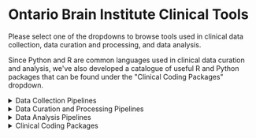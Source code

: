 # Ontario Brain Institute Clinical Tools

Please select one of the dropdowns to browse tools used in clinical data collection, data curation and processing, and data analysis.

Since Python and R are common languages used in clinical data curation and analysis, we've also developed a catalogue of useful R and Python packages that can be found under the "Clinical Coding Packages" dropdown.

<details><summary>Data Collection Pipelines</summary>
&nbsp

| Tool/Pipeline | Description | Requirements | Compute Location | Research Area(s) |
| ---------------- | ----------- | --------------------------- | ----------- | ---------|
| [REDCap](https://www.project-redcap.org/) | Online survey conduction and collection platform. <details><summary>License</summary>Vanderbilt License</details> <details><summary>Tool Citation(s)</summary>PA Harris, R Taylor, R Thielke, J Payne, N Gonzalez, JG. Conde, Research electronic data capture (REDCap) – A metadata-driven methodology and workflow process for providing translational research informatics support, J Biomed Inform. 2009 Apr;42(2):377-81. </br><br> PA Harris, R Taylor, BL Minor, V Elliott, M Fernandez, L O’Neal, L McLeod, G Delacqua, F Delacqua, J Kirby, SN Duda, REDCap Consortium, The REDCap consortium: Building an international community of software partners, J Biomed Inform. 2019 May 9 [doi: 10.1016/j.jbi.2019.103208]</br><br>In-text citation information can be found [here](https://projectredcap.org/resources/citations/). </details>| N/A | [Brain-CODE](https://www.braincode.ca/) | Cerebral Palsy, Depression, Epilepsy, Neurodegeneration, Concussion|
| [Medidata Rave](https://www.medidata.com/en/clinical-trial-products/clinical-data-management/edc-systems/) | Data is scored entering into the system. Cloud based clinical data management system used for electornic data capture. Flags errors. <details><summary>License</summary>Subscription License</details>| N/A | [AHRC](https://www.hubresearch.ca/) | Neurodevelopment |

</details>

<details><summary>Data Curation and Processing Pipelines</summary>
&nbsp

| Tool/Pipeline | Description | Requirements | Compute Location | Research Area(s) |
| ---------------- | ----------- | --------------------------- | ----------- | ---------|
| [REDCap](https://www.project-redcap.org/) | Online software used to conduct quality control and quality assurance on clinical data. <details><summary>License</summary>Vanderbilt License</details> <details><summary>Tool Citation(s)</summary>PA Harris, R Taylor, R Thielke, J Payne, N Gonzalez, JG. Conde, Research electronic data capture (REDCap) – A metadata-driven methodology and workflow process for providing translational research informatics support, J Biomed Inform. 2009 Apr;42(2):377-81. </br><br> PA Harris, R Taylor, BL Minor, V Elliott, M Fernandez, L O’Neal, L McLeod, G Delacqua, F Delacqua, J Kirby, SN Duda, REDCap Consortium, The REDCap consortium: Building an international community of software partners, J Biomed Inform. 2019 May 9 [doi: 10.1016/j.jbi.2019.103208]</br><br>In-text citation information can be found [here](https://projectredcap.org/resources/citations/). </details>| N/A | [Brain-CODE](https://www.braincode.ca/) |Cerebral Palsy, Epilepsy|
| [Python](https://www.python.org/) | Language used to write scripts that conduct quality control checks, quality assurance checks, and generation of monthly progress reports. | N/A | [Brain-CODE](https://www.braincode.ca/) |Cerebral Palsy|
| [RStudio](https://www.rstudio.com/) | Software used to write R scripts which are subsequently used to wrangle data. | N/A | At the lab | Depression |
| [RStudio](https://www.rstudio.com/) | Software used to write R scripts that conduct 3 main functions <br> &nbsp;&nbsp;&nbsp;&nbsp;&nbsp; 1. Directly reading data from REDCap using an API &nbsp;&nbsp;&nbsp;&nbsp;&nbsp;&nbsp;&nbsp;&nbsp;&nbsp; token. <br> &nbsp;&nbsp;&nbsp;&nbsp;&nbsp; 2. Quality control of REDCap data by examining &nbsp;&nbsp;&nbsp;&nbsp;&nbsp;&nbsp;&nbsp;&nbsp;&nbsp;&nbsp;missing-ness (missing-ness/date-range issues) &nbsp;&nbsp;&nbsp;&nbsp;&nbsp;&nbsp;&nbsp;&nbsp;&nbsp;&nbsp;and correcting any issues. <br> &nbsp;&nbsp;&nbsp;&nbsp;&nbsp; 3. Comparing computer scaled scores to &nbsp;&nbsp;&nbsp;&nbsp;&nbsp;&nbsp;&nbsp;&nbsp;&nbsp;&nbsp;coordinator entered scaled scores to evaluate &nbsp;&nbsp;&nbsp;&nbsp;&nbsp;&nbsp;&nbsp;&nbsp;&nbsp;&nbsp;human error. | N/A | [Brain-CODE](https://www.braincode.ca/) |Neurodegeneration|
| [Standards (Shiny) App](https://github.com/ondri-nibs/standards_app) | Performs standard checks on ONDRI data. <details><summary>License</summary>GNU General Public License Version 3.1</details> | R, Rstudio | At the lab | Neurodegeneration| 
| [Data Preparation (Shiny) App](https://github.com/ondri-nibs/dataprep_app) | Prepares ONDRI data for outlier analysis. <details><summary>License</summary>GNU General Public License Version 3.0</details> | R, RStudio, [GSVD](https://github.com/derekbeaton/GSVD) and [ours](https://github.com/derekbeaton/OuRS) R Packages | At the lab | Neurodegeneration| 
| [Outliers (Shiny) App](https://github.com/ondri-nibs/outliers_app) | Performs outlier analyses on ONDRI data <details><summary>License</summary>GNU General Public License Version 3.2</details> | R, Rstudio | At the lab | Neurodegeneration| 
| [Medidata Rave](https://www.medidata.com/en/clinical-trial-products/clinical-data-management/edc-systems/) | Cloud based clinical data management system that flags errors. Errors are then sent to a research assistant or research coordinator to be corrected. <details><summary>License</summary>Subscription License</details>| N/A | [AHRC](https://www.hubresearch.ca/) | Neurodevelopment |

</details>
  
<details><summary>Data Analysis Pipelines</summary>
&nbsp

| Tool/Pipeline | Description | Requirements | Compute Location | Research Area(s) |
| ---------------- | ----------- | --------------------------- | ----------- | ---------|
| [RStudio](https://www.rstudio.com/) | Software that is used to write R scripts which are subsequently used to analyze clinical datasets. | N/A | At the lab |Cerebral Palsy, Depression, Epilepsy, Neurodegeneration, Neurodevelopment|
| [SPSS](https://www.ibm.com/products/spss-statistics?utm_content=SRCWW&p1=Search&p4=43700050715561164&p5=e&gclid=EAIaIQobChMIt-eJ2_Wo-QIV2vvjBx1mQwE9EAAYASAAEgJ0vfD_BwE&gclsrc=aw.ds) | Software suite used for data analysis of clinical datasets. | N/A | At the lab | Cerebral Palsy, Depression, Epilepsy, Neurodegeneration |
| [NVIVO](https://www.qsrinternational.com/nvivo-qualitative-data-analysis-software/home) | Software used to conduct thematic analysis on qualitative datasets. | N/A | At the lab |Cerebral Palsy, Depression|
| [MATLAB](https://www.mathworks.com/products/matlab.html) | Software that is used to write scripts which are subsequently used to analyze clinical datasets. | N/A | At the lab | Cerebral Palsy, Neurodegeneration |
| [Python](https://www.python.org/) | Programming language used to write scripts to analyze clinical datasets. | N/A | At the lab | Cerebral Palsy, Neurodegeneration |
| [SASS](https://sass-lang.com/) | CSS language extension used for data analysis of clinical datasets. | N/A | At the lab |Cerebral Palsy, Neurodegeneration |
| [nlme R Package](https://rdrr.io/cran/nlme/) | R package used to conduct mixed effect models (MMRMs) and logistic regression models. <details><summary>License</summary>GNU General Public License Version 2 </details> <details><summary>Tool Citation(s)</summary>Pinheiro J, Bates D, R Core Team (2022). nlme: Linear and Nonlinear Mixed Effects Models. R package version 3.1-158, https://CRAN.R-project.org/package=nlme. </br><br> Pinheiro JC, Bates DM (2000). Mixed-Effects Models in S and S-PLUS. Springer, New York. doi:10.1007/b98882.</details>| N/A | At the lab |Depression|
| [pROC R Package](https://rdrr.io/cran/pROC/) | R package used to conduct ROC analysis. <details><summary>License</summary>GNU General Public License Version 3 </details> <details><summary>Tool Citation(s)</summary>Xavier Robin, Natacha Turck, Alexandre Hainard, Natalia Tiberti, Frédérique Lisacek, Jean-Charles Sanchez and Markus Müller (2011). “pROC: an open-source package for R and S+ to analyze and compare ROC curves”. BMC Bioinformatics, 12, p. 77. DOI: doi: 10.1186/1471-2105-12-77</details>| N/A | At the lab |Depression|
| [OptimalCutpoints R Package](https://rdrr.io/cran/OptimalCutpoints/) | R package used to conduct ROC analysis. <details><summary>License</summary>GNU General Public License Version 3 </details> <details><summary>Tool Citation(s)</summary>Lopez-Raton, M., Rodriguez-Alvarez, M.X, Cadarso-Suarez, C. and Gude-Sampedro, F. (2014). OptimalCutpoints: An R Package for Selecting Optimal Cutpoints in Diagnostic Tests. _Journal of Statistical Software_ *61*(8), 1-36. URL http://www.jstatsoft.org/v61/i08/.</details>| N/A | At the lab |Depression|
| [mice R Package](https://www.rdocumentation.org/packages/mice/versions/3.14.0/topics/mice) | R package used to conduct multiple imputation. <details><summary>License</summary>GNU General Public License Version 3 </details> <details><summary>Tool Citation(s)</summary>van Buuren S, Groothuis-Oudshoorn K (2011). “mice: Multivariate Imputation by Chained Equations in R.” Journal of Statistical Software, 45(3), 1-67. doi: 10.18637/jss.v045.i03.</details>| N/A | At the lab |Depression|
| [multcomp R Package](https://rdrr.io/rforge/multcomp/) | R package used for general parametric modeling. <details><summary>License</summary>GNU General Public License Version 2 </details> <details><summary>Tool Citation(s)</summary>Hothorn T, Bretz F, Westfall P (2008). “Simultaneous Inference in General Parametric Models.” Biometrical Journal, 50(3), 346–363.</details>| N/A | At the lab |Depression|
| [JMP](https://www.jmp.com/en_ca/offers/jmp-free-trial.html?utm_term=jmp&utm_campaign=(JMP)+Amer+-+CAN+-+ENG+-+Search+-+Branded&utm_source=adwords&utm_medium=ppc&hsa_acc=9962611730&hsa_cam=15955150013&hsa_grp=133915103193&hsa_ad=576168617756&hsa_src=g&hsa_tgt=kwd-169702162&hsa_kw=jmp&hsa_mt=e&hsa_net=adwords&hsa_ver=3&gclid=EAIaIQobChMIlPD_6vWo-QIVj-DICh1VagyLEAAYASAAEgIM9_D_BwE) | Statistical software used to conduct statistical analysis. | N/A | At the lab |Neurodevelopment|
  
</details>

<details><summary>Clinical Coding Packages</summary>
&nbsp

| Package Name | Description | Coding Language | Research Area(s) |
| ---------------- | ----------- | --------------------------- | ---------|
| [Tidyverse](https://tidyverse.tidyverse.org/) |Set of packages that allow for efficient installation and use of packages from the tidyverse. <details><summary>License</summary>MIT License</details><details><summary>Tool Citation(s)</summary>Wickham H, Averick M, Bryan J, Chang W, McGowan LD, François R, Grolemund G, Hayes A, Henry L, Hester J, Kuhn M, Pedersen TL, Miller E, Bache SM, Müller K, Ooms J, Robinson D, Seidel DP, Spinu V, Takahashi K, Vaughan D, Wilke C, Woo K, Yutani H (2019). “Welcome to the tidyverse.” Journal of Open Source Software, 4(43), 1686. doi:10.21105/joss.01686.</details> | R | Depression, Neurodegeneration |
| [dplyr](https://dplyr.tidyverse.org/) | Package that consists of a set of functions that solve the most common data manipulations. <details><summary>License</summary>MIT License</details> <details><summary>Tool Citation(s)</summary>Wickham H, François R, Henry L, Müller K (2022). dplyr: A Grammar of Data Manipulation. https://dplyr.tidyverse.org, https://github.com/tidyverse/dplyr.</details>| R | Depression, Neurodegeneration |
| [pandas](https://pypi.org/project/pandas/) | Data analysis and manipulation package. <details><summary>License</summary>BSD 3 License </details> <details><summary>Tool Citation(s)</summary>McKinney, W., & others. (2010). Data structures for statistical computing in python. In Proceedings of the 9th Python in Science Conference (Vol. 445, pp. 51–56).</details> | Python | Cerebral Palsy |
| [matplotlib/seaborn](https://pypi.org/project/matplotlib/) | Library that allows for creation of static, animated, and interactive visualizations in Python. <details><summary>License</summary>BSD License </details> <details><summary>Tool Citation(s)</summary>D. Hunter, "Matplotlib: A 2D Graphics Environment", Computing in Science & Engineering, vol. 9, no. 3, pp. 90-95, 2007.</details> | Python | Cerebral Palsy |
| [Haven](https://haven.tidyverse.org/) | Package that allows for the reading and writing of various data formats used by other statistical packages in R. <details><summary>License</summary>MIT License</details> <details><summary>Tool Citation(s)</summary>Wickham H, Miller E, Smith D (2022). haven: Import and Export 'SPSS', 'Stata' and 'SAS' Files. https://haven.tidyverse.org, https://github.com/tidyverse/haven, https://github.com/WizardMac/ReadStat.</details>| R | Depression |
| [stringr](https://stringr.tidyverse.org/) | Package that allows for easier manipulation of strings in R. <details><summary>License</summary>GNU General Public License Version 2 </details> <details><summary>Tool Citation(s)</summary>Wickham H (2022). stringr: Simple, Consistent Wrappers for Common String Operations. http://stringr.tidyverse.org, https://github.com/tidyverse/stringr.</details>| R | Neurodegeneration |
| [lubridate](https://lubridate.tidyverse.org/) | Package that allows for easier use of date and time in R. <details><summary>License</summary>GNU General Public License Version 2 </details> <details><summary>Tool Citation(s)</summary>Garrett Grolemund, Hadley Wickham (2011). Dates and Times Made Easy with lubridate. Journal of Statistical Software, 40(3), 1-25. URL https://www.jstatsoft.org/v40/i03/.</details> | R | Neurodegeneration |
| [varhandle](https://bitbucket.org/mehrad_mahmoudian/varhandle/wiki/Home) | Package that allows for easier, faster, and safer handling of variables in R. <details><summary>License</summary>GNU General Public License Version 2 </details> <details><summary>Tool Citation(s)</summary>Mehrad Mahmoudian (2020). varhandle: Functions for Robust Variable Handling. R package version 2.0.5. https://CRAN.R-project.org/package=varhandle.</details> | R | Neurodegeneration |
| [readr](https://readr.tidyverse.org/) | Package that allows for efficient reading of rectangular data from delimited files such as comma-separated values (CSV) and tab-separated values (TSV). <details><summary>License</summary>MIT License</details> <details><summary>Tool Citation(s)</summary>Wickham H, Hester J, Bryan J (2022). readr: Read Rectangular Text Data. https://readr.tidyverse.org, https://github.com/tidyverse/readr.</details> | R | Neurodegeneration |
| [tidyr](https://tidyr.tidyverse.org/) | Package that allows for tidying of data in R. <details><summary>License</summary>MIT License</details> <details><summary>Tool Citation(s)</summary>Wickham H, Girlich M (2022). tidyr: Tidy Messy Data. https://tidyr.tidyverse.org, https://github.com/tidyverse/tidyr.</details> | R | Neurodegeneration |
| [abind](https://uribo.github.io/rpkg_showcase/utility/abind.html) | Package that allows for conversion of multidimensional arrays into a single array. <details><summary>License</summary>GNU General Public License Version 2 </details> <details><summary>Tool Citation(s)</summary>Tony Plate and Richard Heiberger (2016). abind: Combine Multidimensional Arrays. R package version 1.4-5. https://CRAN.R-project.org/package=abind</details> | R | Neurodegeneration |


</details>

